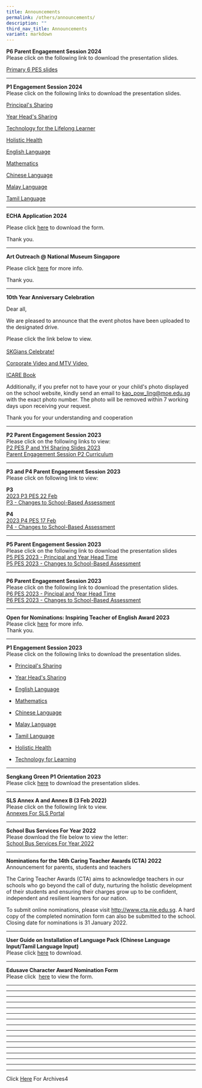 ```yaml
---
title: Announcements
permalink: /others/announcements/
description: ""
third_nav_title: Announcements
variant: markdown
---
```

<p></p>
<p><strong>P6 Parent Engagement Session 2024<br></strong>Please click on
the following link to download the presentation slides.</p>
<p><a href="/files/Primary_6_PES.pdf" rel="noopener noreferrer nofollow" target="_blank">Primary 6 PES slides</a>
</p>
<hr>
<p><strong>P1 Engagement Session 2024<br></strong>Please click on the following
links to download the presentation slides.</p>
<p><a href="/files/Principal_Sharing.pdf" rel="noopener noreferrer nofollow" target="_blank">Principal's Sharing</a>
</p>
<p><a href="/files/Year_Head_Sharing.pdf" rel="noopener noreferrer nofollow" target="_blank">Year Head's Sharing</a>
</p>
<p><a href="/files/Technology_for_Learning.pdf" rel="noopener noreferrer nofollow" target="_blank">Technology for the Lifelong Learner</a>
</p>
<p><a href="/files/Holistic_Health.pdf" rel="noopener noreferrer nofollow" target="_blank">Holistic Health</a>
</p>
<p><a href="/files/English_Language.pdf" rel="noopener noreferrer nofollow" target="_blank">English Language</a>
</p>
<p><a href="/files/Mathematics_2024.pdf" rel="noopener noreferrer nofollow" target="_blank">Mathematics</a>
</p>
<p><a href="/files/Chinese_Language.pdf" rel="noopener noreferrer nofollow" target="_blank">Chinese Language</a>
</p>
<p><a href="/files/Malay_Language.pdf" rel="noopener noreferrer nofollow" target="_blank">Malay Language</a>
</p>
<p><a href="/files/Tamil_Language.pdf" rel="noopener noreferrer nofollow" target="_blank">Tamil Language</a>
</p>
<hr>
<p><strong>ECHA Application 2024</strong>
</p>
<p>Please click <a href="https://docs.google.com/document/d/1hz1IhJCLECUDAyEUmUG0NGEq29Wy1eOl/edit?usp=drive_link&amp;ouid=109524831007664083125&amp;rtpof=true&amp;sd=true" rel="noopener" target="_blank">here</a> to
download the form.</p>
<p>Thank you.</p>
<hr>
<p><strong>Art Outreach @ National Museum Singapore</strong>
</p>
<p>Please click <a href="https://drive.google.com/file/d/1wXeEPxAgJBx3knqtrYqNILt26RMJ0xrD/view?usp=drive_link" rel="noopener" target="_blank">here</a> for
more info.</p>
<p>Thank you.</p>
<hr>
<p><strong>10th Year Anniversary Celebration</strong>
</p>
<p>Dear all,</p>
<p>We are pleased to announce that the event photos have been uploaded to
the designated drive.&nbsp;</p>
<p>Please click the link below to view.
<br>
<br><a href="https://drive.google.com/drive/folders/1s2eae6oBfmkk-Y4OBZM-vFcOTuWjbXOH?usp=sharing" rel="noopener" target="_blank">SKGians Celebrate!</a>
</p>
<p><a href="/others/announcements/10thyearanniversarycelebration/" rel="noopener noreferrer nofollow" target="_blank">Corporate Video and MTV Video&nbsp;</a>
</p>
<p><a href="https://drive.google.com/drive/folders/1--zrSWJ7DkQG_FIZfQXhHaGRM0Sp7tLz" rel="noopener" target="_blank">ICARE Book</a>
</p>
<p>Additionally, if you prefer not to have your or your child's photo displayed
on the school website, kindly send an email to <a href="mailto:kao_pow_ling@moe.edu.sg" rel="noopener noreferrer nofollow" target="">kao_pow_ling@moe.edu.sg</a> with the
exact photo number. The photo will be removed within 7 working days upon
receiving your request.</p>
<p>Thank you for your understanding and cooperation</p>
<hr>
<p><strong>P2 Parent Engagement Session 2023<br></strong>Please click on
the following links to view:
<br><a href="/files/P2%20PES%20P%20and%20YH%20Sharing%20Slides%202023%20for%20Uploading.pdf" rel="noopener" target="_blank">P2 PES P and YH Sharing Slides 2023</a> 
<br><a href="/files/Parent%20Engagement%20Session_P2%20Curriculum_for%20uploading.pdf" rel="noopener" target="_blank">Parent Engagement Session P2 Curriculum</a>
</p>
<hr>
<p><strong>P3 and P4 Parent Engagement Session 2023<br></strong>Please click
on following link to view:</p>
<p><strong>P3<br></strong><a href="/files/2023%20P3%20PES%2022%20Feb%20_P%20and%20YH%20talk.pdf" rel="noopener" target="_blank">2023 P3 PES 22 Feb</a> 
<br><a href="/files/Changes%20to%20School-Based%20Assessment_P3%20PES%202023.pdf" rel="noopener" target="_blank">P3 - Changes to School-Based Assessment</a>
</p>
<p><strong>P4<br></strong><a href="/files/2023%20P4%20PES_17%20Feb.pdf" rel="noopener" target="_blank">2023 P4 PES 17 Feb</a> 
<br><a href="/files/Changes%20to%20School-Based%20Assessment_P4%20PES%202023.pdf" rel="noopener" target="_blank">P4 - Changes to School-Based Assessment</a>
</p>
<hr>
<p><strong>P5 Parent Engagement Session 2023<br></strong>Please click on
the following link to download the presentation slides
<br><a href="/files/1%20P5%20PES%202023%20-%20Principal%20and%20YH%20Time%20For%20website.pdf" rel="noopener noreferrer nofollow" target="_blank">P5 PES 2023 - Principal and Year Head Time</a> 
<br><a href="/files/2%20P5%20PES%202023%20-%20Changes%20to%20School-Based%20Assessment.pdf" rel="noopener noreferrer nofollow" target="_blank">P5 PES 2023 - Changes to School-Based Assessment</a>
</p>
<hr>
<p><strong>P6 Parent Engagement Session 2023<br></strong>Please click on
the following link to download the presentation slides.
<br><a href="/files/1%20P6%20PES%202023%20-%20Principal%20and%20YH%20Time%20for%20uploading.pdf" rel="noopener" target="_blank">P6 PES 2023 - Pincipal and Year Head Time</a> 
<br><a href="/files/2%20P6%20PES%202023%20-%20Changes%20to%20School-Based%20Assessment%20for%20uploading.pdf" rel="noopener" target="_blank">P6 PES 2023 - Changes to School-Based Assessment</a>
</p>
<hr>
<p><strong>Open for Nominations: Inspiring Teacher of English Award 2023<br></strong>Please
click&nbsp;<a href="/others/announcements/open-for-nominations-inspiring-teacher-of-english-award-2023" rel="noopener noreferrer nofollow" target="_blank">here</a> for
more info.
<br>Thank you.</p>
<hr>
<p><strong>P1 Engagement Session 2023<br></strong>Please click on the following
links to download the presentation slides.</p>
<ul data-tight="true" class="tight">
<li>
<p><a href="/files/Principals%20Sharing.pdf" rel="noopener noreferrer nofollow" target="_blank">Principal's Sharing</a>
</p>
</li>
<li>
<p><a href="/files/Year%20Head%20Sharing.pdf" rel="noopener noreferrer nofollow" target="_blank">Year Head's Sharing</a>
</p>
</li>
<li>
<p><a href="/files/English%20Language.pdf" rel="noopener noreferrer nofollow" target="_blank">English Language</a>
</p>
</li>
<li>
<p><a href="/files/Mathematics.pdf" rel="noopener noreferrer nofollow" target="_blank">Mathematics</a>
</p>
</li>
<li>
<p><a href="/files/Chinese%20Language.pdf" rel="noopener noreferrer nofollow" target="_blank">Chinese Language</a>
</p>
</li>
<li>
<p><a href="/files/Malay%20Language.pdf" rel="noopener noreferrer nofollow" target="_blank">Malay Language</a>
</p>
</li>
<li>
<p><a href="/files/Tamil%20Language.pdf" rel="noopener noreferrer nofollow" target="_blank">Tamil Language</a>
</p>
</li>
<li>
<p><a href="/files/Holistic%20Health.pdf" rel="noopener noreferrer nofollow" target="_blank">Holistic Health</a>
</p>
</li>
<li>
<p><a href="/files/Technology%20for%20Learning.pdf" rel="noopener noreferrer nofollow" target="_blank">Technology for Learning</a>
</p>
</li>
</ul>
<hr>
<p><strong>Sengkang Green P1 Orientation 2023</strong> 
<br>Please click&nbsp;<a href="/files/SengKang%20Green%20P1%20Orientation%202023%20Updated.pdf" rel="noopener" target="_blank">here</a>&nbsp;to
download the presentation slides.</p>
<hr>
<p><strong>SLS Annex A and Annex B (3 Feb 2022)<br></strong>Please click
on the following link to view.
<br><a href="/files/Annexes%20For%20SLS.pdf" rel="noopener" target="_blank">Annexes For SLS Portal</a>
</p>
<hr>
<p><strong>School Bus Services For Year 2022<br></strong>Please download
the file below to view the letter:
<br><a href="/files/School%20Bus%20Services%20for%20Year%202022.pdf" rel="noopener" target="_blank">School Bus Services For Year 2022</a>
</p>
<hr>
<p><strong>Nominations for the 14th Caring Teacher Awards (CTA) 2022<br></strong>Announcement
for parents, students and teachers</p>
<p>The Caring Teacher Awards (CTA) aims to acknowledge teachers in our schools
who go beyond the call of duty, nurturing the holistic development of their
students and ensuring their charges grow up to be confident, independent
and resilient learners for our nation.</p>
<p>To submit online nominations, please visit&nbsp;<a href="http://www.cta.nie.edu.sg/" rel="noopener noreferrer nofollow" target="_blank">http://www.cta.nie.edu.sg</a>. A hard
copy of the completed nomination form can also be submitted to the school.
Closing date for nominations is 31 January 2022.</p>
<hr>
<p><strong>User Guide on Installation of Language Pack (Chinese Language Input/Tamil Language Input)<br></strong>Please
click&nbsp;<a href="/files/User%20Guide%20to%20install%20language%20in%20Win%2010.pdf" rel="noopener" target="_blank">here</a>&nbsp;to
download.</p>
<hr>
<p><strong>Edusave Character Award Nomination Form<br></strong>Please click&nbsp;
<a href="/files/ECHA%20NOMINATION%20FORM%202020.pdf" rel="noopener" target="_blank">here</a>&nbsp;to view the form.<strong><br></strong>
</p>
<hr>
<hr>
<hr>
<hr>
<hr>
<hr>
<hr>
<hr>
<hr>
<hr>
<hr>
<hr>
<hr>
<hr>
<hr>
<hr>
<p>Click&nbsp;<a href="/others/announcements-archives" rel="noopener noreferrer nofollow" target="">Here</a>&nbsp;For
Archives4</p>